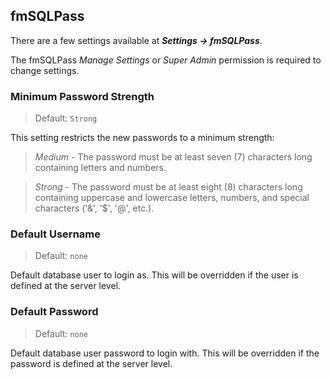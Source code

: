 ## fmSQLPass
There are a few settings available at **_Settings → fmSQLPass_**.

The fmSQLPass _Manage Settings_ or _Super Admin_ permission is required to change settings.

### Minimum Password Strength
>Default: `Strong`

This setting restricts the new passwords to a minimum strength:

>_Medium_ - The password must be at least seven (7) characters long containing letters and numbers.

>_Strong_ - The password must be at least eight (8) characters long containing uppercase and lowercase letters, numbers, and special characters ('&', '$', '@', etc.).

### Default Username
>Default: `none`

Default database user to login as. This will be overridden if the user is defined at the server level.

### Default Password
>Default: `none`

Default database user password to login with. This will be overridden if the password is defined at the server level.